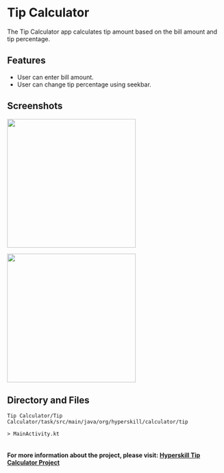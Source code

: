 # Tip Calculator
The Tip Calculator app calculates tip amount based on the bill amount and tip percentage. 

## Features
- User can enter bill amount.
- User can change tip percentage using seekbar.

## Screenshots

<kbd><img src="https://github.com/user-attachments/assets/52a4b3fd-f13b-462b-a520-25d2a44dce5c" width="300"></kbd>

<kbd><img src="https://github.com/user-attachments/assets/60068e6d-966f-4b33-bbb1-68387815c1d7" width="300"></kbd>

## Directory and Files
```
Tip Calculator/Tip Calculator/task/src/main/java/org/hyperskill/calculator/tip

> MainActivity.kt


```

#### For more information about the project, please visit: [Hyperskill Tip Calculator Project](https://hyperskill.org/projects/158)
